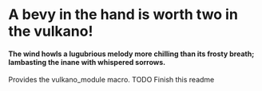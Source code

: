 # A bevy in the hand is worth two in the vulkano!
#### The wind howls a lugubrious melody more chilling than its frosty breath; lambasting the inane with whispered sorrows.

Provides the vulkano_module macro. TODO Finish this readme
